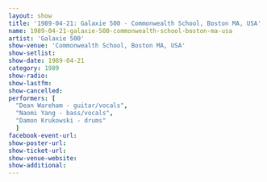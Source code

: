 ```yaml
---
layout: show
title: '1989-04-21: Galaxie 500 - Commonwealth School, Boston MA, USA'
name: 1989-04-21-galaxie-500-commonwealth-school-boston-ma-usa
artist: 'Galaxie 500'
show-venue: 'Commonwealth School, Boston MA, USA'
show-setlist: 
show-date: 1989-04-21
category: 1989
show-radio: 
show-lastfm: 
show-cancelled: 
performers: [
  "Dean Wareham - guitar/vocals",
  "Naomi Yang - bass/vocals",
  "Damon Krukowski - drums"
  ]
facebook-event-url: 
show-poster-url: 
show-ticket-url: 
show-venue-website: 
show-additional: 
---
```


